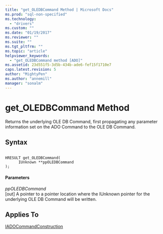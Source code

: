 ```yaml
---
title: "get_OLEDBCommand Method | Microsoft Docs"
ms.prod: "sql-non-specified"
ms.technology:
  - "drivers"
ms.custom: ""
ms.date: "01/19/2017"
ms.reviewer: ""
ms.suite: ""
ms.tgt_pltfrm: ""
ms.topic: "article"
helpviewer_keywords: 
  - "get_OLEDBCommand method [ADO]"
ms.assetid: 23d551f5-3d5b-434b-ade6-fef15f1710e7
caps.latest.revision: 5
author: "MightyPen"
ms.author: "annemill"
manager: "sonalm"
---
```

# get_OLEDBCommand Method
Returns the underlying OLE DB Command, first propagating any parameter information set on the ADO Command to the OLE DB Command.  
  
## Syntax  
  
```  
  
HRESULT get_OLEDBCommand(  
      IUnknown **ppOLEDBCommand  
);  
```  
  
#### Parameters  
 *ppOLEDBCommand*  
 [out] A pointer to a pointer location where the IUnknown pointer for the underlying OLE DB Command will be written.  
  
## Applies To  
 [IADOCommandConstruction](http://msdn.microsoft.com/en-us/d8e54333-00eb-4b72-bf4a-ca92c7ca5f86)